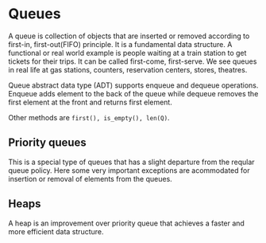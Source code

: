 # Queues

A queue is collection of objects that are inserted or removed according to first-in, first-out(FIFO) principle. It is a fundamental data structure. A functional or real world example is people waiting at a train station to get tickets for their trips. It can be called first-come, first-serve.
We see queues in real life at gas stations, counters, reservation centers, stores, theatres.

Queue abstract data type (ADT) supports enqueue and dequeue operations. Enqueue adds element to the back of the queue while dequeue removes the first element at the front and returns first element.

Other methods are `first(), is_empty(), len(Q)`.

## Priority queues
This is a special type of queues that has a slight departure from the reqular queue policy. Here some very important exceptions are acommodated for insertion or removal of elements from the queues.

## Heaps
A heap is an improvement over priority queue that achieves a faster and more efficient data structure.